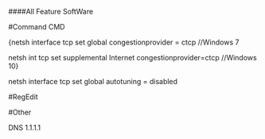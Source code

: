 ####All Feature SoftWare

#Command CMD

{netsh interface tcp set global congestionprovider = ctcp //Windows 7 

netsh int tcp set supplemental Internet congestionprovider=ctcp //Windows 10}


netsh interface tcp set global autotuning = disabled




#RegEdit




#Other

DNS 1.1.1.1
